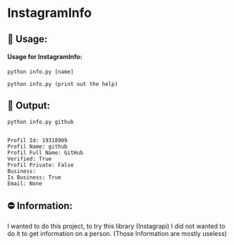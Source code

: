 # InstagramInfo

## 🔧 Usage:

#### Usage for InstagramInfo:

    python info.py [name]
   
    python info.py (print out the help)
    
## 📄 Output:

    python info.py github
    
 
    Profil Id: 19318909
    Profil Name: github
    Profil Full Name: GitHub
    Verified: True
    Profil Private: False
    Business:
    Is Business: True
    Email: None
    
## ⛔ Information:

I wanted to do this project, to try this library (Instagrapi)
I did not wanted to do it to get information on a person. (Those Information are mostly useless)
